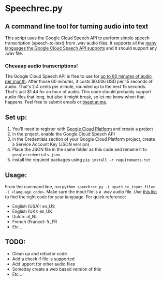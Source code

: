 # Speechrec.py

## A command line tool for turning audio into text

This script uses the Google Cloud Speech API to perform simple speech transcription (speech-to-text) from .wav audio files. It supports all the [many languages the Google Cloud Speech API supports](https://cloud.google.com/speech/docs/languages) and it should support any .wav file.

### Cheaaap audio transcriptions!
The Google Cloud Speech API is free to use for [up to 60 minutes of audio per month](https://cloud.google.com/speech/pricing). After those 60 minutes, it costs $0.006 USD per 15 seconds of audio. That's 2.4 cents per minute, rounded up to the next 15 seconds. That's just $1.44 for an hour of audio. 
This code should probably support audio files that long, but also it might break, so let me know when that happens. Feel free to submit emails or [tweet at me](http://www.twitter.com/woutervd).
## Set up:
1. You'll need to register with [Google Cloud Platform](https://console.cloud.google.com) and create a project
1. In the project, enable the Google Cloud Speech API
1. In the Credentials section of your Google Cloud Platform project, create a Service Account Key (JSON version)
1. Place the JSON file in the same folder as this code and rename it to `googlecredentials.json`
1. Install the required packages using `pip install -r requirements.txt`

## Usage:
From the command line, run `python speechrec.py -i <path_to_input_file> -l <language_code>`. Make sure the input file is a .wav audio file. Use [this list](https://cloud.google.com/speech/docs/languages) to find the right code for your language. For quick reference:
* English (USA): en_US
* English (UK): en_UK
* Dutch: nl_NL
* French (France): fr_FR
* Etc...

## TODO:
 * Clean up and refactor code
 * Add a check if file is supported
 * Add upport for other audio files
 * Someday create a web based version of this
 * Etc...
